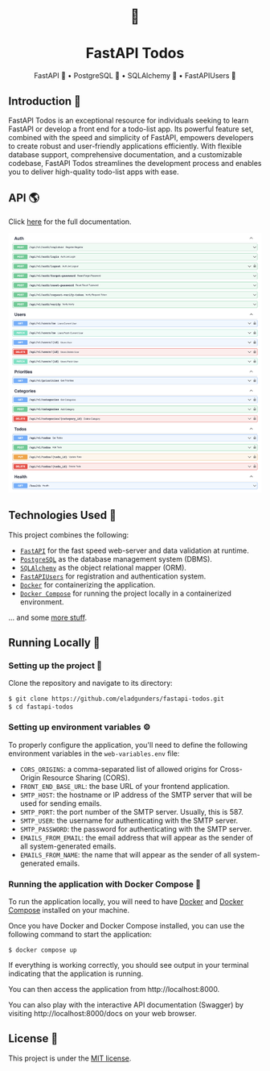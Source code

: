 <div align="center">
    <h1>🚀</h1>
  <h1>FastAPI Todos</h1>
  <p>FastAPI 🚀 • PostgreSQL 🐘 • SQLAlchemy 💠 • FastAPIUsers 👥</p>
</div>

## Introduction 🧚

FastAPI Todos is an exceptional resource for individuals seeking to learn FastAPI or develop a front end for a todo-list app. Its powerful feature set, combined with the speed and simplicity of FastAPI, empowers developers to create robust and user-friendly applications efficiently. With flexible database support, comprehensive documentation, and a customizable codebase, FastAPI Todos streamlines the development process and enables you to deliver high-quality todo-list apps with ease.

## API 🌎 
Click [here](./docs) for the full documentation.

[![API docs](docs/api/api.png)](./docs/api)

## Technologies Used 📱

This project combines the following:

- [`FastAPI`](https://fastapi.tiangolo.com/) for the fast speed web-server and data validation at runtime.
- [`PostgreSQL`](https://www.postgresql.org/) as the database management system (DBMS).
- [`SQLAlchemy`](https://www.sqlalchemy.org/) as the object relational mapper (ORM).
- [`FastAPIUsers`](https://fastapi-users.github.io/fastapi-users/) for registration and authentication system.
- [`Docker`](https://docs.docker.com) for containerizing the application.
- [`Docker Compose`](https://docs.docker.com/compose/) for running the project locally in a containerized environment.

... and some [more stuff](./requirements.txt).

## Running Locally 🏡

### Setting up the project 👷

Clone the repository and navigate to its directory:

    $ git clone https://github.com/eladgunders/fastapi-todos.git
    $ cd fastapi-todos

### Setting up environment variables ⚙️

To properly configure the application, you'll need to define the following environment variables in the ```web-variables.env``` file:

- ```CORS_ORIGINS```: a comma-separated list of allowed origins for Cross-Origin Resource Sharing (CORS).
- ```FRONT_END_BASE_URL```: the base URL of your frontend application.
- ```SMTP_HOST```: the hostname or IP address of the SMTP server that will be used for sending emails.
- ```SMTP_PORT```: the port number of the SMTP server. Usually, this is 587.
- ```SMTP_USER```: the username for authenticating with the SMTP server.
- ```SMTP_PASSWORD```: the password for authenticating with the SMTP server.
- ```EMAILS_FROM_EMAIL```: the email address that will appear as the sender of all system-generated emails.
- ```EMAILS_FROM_NAME```: the name that will appear as the sender of all system-generated emails.

### Running the application with Docker Compose 🐳

To run the application locally, you will need to have [Docker](https://docs.docker.com/get-docker/)
and [Docker Compose](https://docs.docker.com/compose/install/) installed on your machine.

Once you have Docker and Docker Compose installed, you can use the following command to start the application:

    $ docker compose up

If everything is working correctly, you should see output in your terminal indicating
that the application is running.

You can then access the application from http://localhost:8000.

You can also play with the interactive API documentation (Swagger) by visiting http://localhost:8000/docs on your web browser.

## License 📜

This project is under the [MIT license](./LICENSE).
